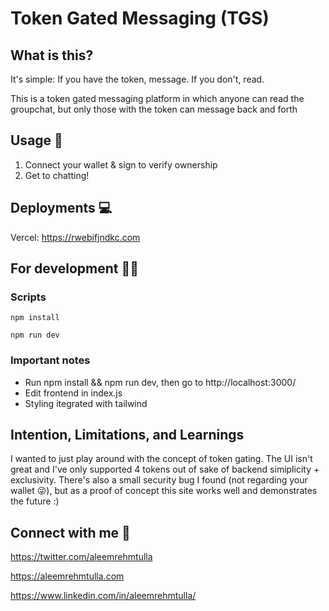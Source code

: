 # Token Gated Messaging (TGS)

## What is this?

It's simple: If you have the token, message. If you don't, read.

This is a token gated messaging platform in which anyone can read the groupchat, but only those with the token can message back and forth

<!-- ![tweet](https://user-images.githubusercontent.com/60443878/151194589-2caac7f6-082b-4d19-bda9-7a232a8d2bc6.gif) -->

## Usage 🤝

1. Connect your wallet & sign to verify ownership
2. Get to chatting!

## Deployments 💻

Vercel: https://rwebifjndkc.com

## For development 🧑‍💻

### Scripts

```npm install```

```npm run dev```


### Important notes


- Run npm install && npm run dev, then go to http://localhost:3000/
- Edit frontend in index.js
- Styling itegrated with tailwind
## Intention, Limitations, and Learnings

I wanted to just play around with the concept of token gating. The UI isn't great and I've only supported 4 tokens out of sake of backend simiplicity + exclusivity. There's also a small security bug I found (not regarding your wallet 😜), but as a proof of concept this site works well and demonstrates the future :)

## Connect with me 🤗

https://twitter.com/aleemrehmtulla

https://aleemrehmtulla.com

https://www.linkedin.com/in/aleemrehmtulla/

